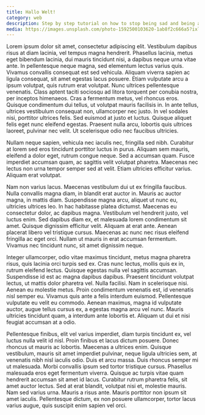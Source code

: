 ```yaml
---
title: Hallo Welt!
category: web
description: Step by step tutorial on how to stop being sad and being awesome instead.
media: https://images.unsplash.com/photo-1592500103620-1ab8f2c666a5?ixlib=rb-1.2.1&ixid=eyJhcHBfaWQiOjEyMDd9&auto=format&fit=crop&w=3000&q=80
---
```


Lorem ipsum dolor sit amet, consectetur adipiscing elit. Vestibulum dapibus risus at diam lacinia, vel tempus magna hendrerit. Phasellus lacinia, metus eget bibendum lacinia, dui mauris tincidunt nisi, a dapibus neque urna vitae ante. In pellentesque neque magna, sed elementum lectus varius quis. Vivamus convallis consequat est sed vehicula. Aliquam viverra sapien ac ligula consequat, sit amet egestas lacus posuere. Etiam vulputate arcu a ipsum volutpat, quis rutrum erat volutpat. Nunc ultrices pellentesque venenatis. Class aptent taciti sociosqu ad litora torquent per conubia nostra, per inceptos himenaeos. Cras a fermentum metus, vel rhoncus eros. Quisque condimentum dui tellus, ut volutpat mauris facilisis in. In ante tellus, ultrices vestibulum consequat non, ullamcorper nec justo. In vel sodales nisi, porttitor ultrices felis. Sed euismod at justo et luctus. Quisque aliquet felis eget nunc eleifend egestas. Praesent nulla arcu, lobortis quis ultrices laoreet, pulvinar nec velit. Ut scelerisque odio nec faucibus ultricies.

Nullam neque sapien, vehicula nec iaculis nec, fringilla sed nibh. Curabitur at lorem sed eros tincidunt porttitor luctus in purus. Aliquam sem mauris, eleifend a dolor eget, rutrum congue neque. Sed a accumsan quam. Fusce imperdiet accumsan quam, ac sagittis velit volutpat pharetra. Maecenas nec lectus non urna tempor semper sed at velit. Etiam ultricies efficitur varius. Aliquam erat volutpat.

Nam non varius lacus. Maecenas vestibulum dui ut ex fringilla faucibus. Nulla convallis magna diam, in blandit erat auctor in. Mauris ac auctor magna, in mattis diam. Suspendisse magna arcu, aliquet ut nunc eu, ultricies ultrices leo. In hac habitasse platea dictumst. Maecenas eu consectetur dolor, ac dapibus magna. Vestibulum vel hendrerit justo, vel luctus enim. Sed dapibus diam ex, et malesuada lorem condimentum sit amet. Quisque dignissim efficitur velit. Aliquam at erat ante. Aenean placerat libero vel tristique cursus. Maecenas ac nunc nec risus eleifend fringilla ac eget orci. Nullam ut mauris in erat accumsan fermentum. Vivamus nec tincidunt nunc, sit amet dignissim neque.

Integer ullamcorper, odio vitae maximus tincidunt, metus magna pharetra risus, quis lacinia orci turpis sed ex. Cras nunc lectus, mollis quis ex in, rutrum eleifend lectus. Quisque egestas nulla vel sagittis accumsan. Suspendisse id est ac magna dapibus dapibus. Praesent tincidunt volutpat lectus, ut mattis dolor pharetra vel. Nulla facilisi. Nam in scelerisque nisi. Aenean eu molestie metus. Proin condimentum venenatis est, id venenatis nisl semper eu. Vivamus quis ante a felis interdum euismod. Pellentesque vulputate eu velit eu commodo. Aenean maximus, magna id vulputate auctor, augue tellus cursus ex, a egestas magna arcu vel nunc. Mauris ultricies tincidunt quam, a interdum ante lobortis et. Aliquam ut dui et nisi feugiat accumsan at a odio.

Pellentesque finibus, elit vel varius imperdiet, diam turpis tincidunt ex, vel luctus nulla velit id nisl. Proin finibus et lacus dictum posuere. Donec rhoncus ut mauris ac lobortis. Maecenas a ultrices enim. Quisque vestibulum, mauris sit amet imperdiet pulvinar, neque ligula ultricies sem, at venenatis nibh nisl iaculis odio. Duis et arcu massa. Duis rhoncus semper mi ut malesuada. Morbi convallis ipsum sed tortor tristique cursus. Phasellus malesuada eros eget fermentum viverra. Quisque ac turpis vitae quam hendrerit accumsan sit amet id lacus. Curabitur rutrum pharetra felis, sit amet auctor lectus. Sed at erat blandit, volutpat nisi et, molestie mauris. Nam sed varius urna. Mauris a risus ante. Mauris porttitor non ipsum sit amet iaculis. Pellentesque dictum, ex non posuere ullamcorper, tortor lacus varius augue, quis suscipit enim sapien vel orci.
